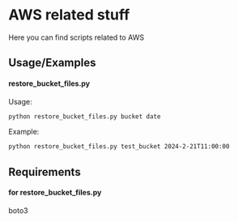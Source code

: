 # AWS related stuff

Here you can find scripts related to AWS



## Usage/Examples

#### restore_bucket_files.py

Usage:
```bash
python restore_bucket_files.py bucket date
```
Example:
```bash
python restore_bucket_files.py test_bucket 2024-2-21T11:00:00
```


## Requirements

#### for restore_bucket_files.py

boto3
